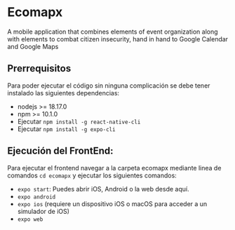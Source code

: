 # Ecomapx
A mobile application that combines elements of event organization along with elements to combat citizen insecurity, hand in hand to Google Calendar and Google Maps

## Prerrequisitos
Para poder ejecutar el código sin ninguna complicación se debe tener instalado las siguientes dependencias:
- nodejs >= 18.17.0
- npm >= 10.1.0
- Ejecutar ```npm install -g react-native-cli```
- Ejecutar ```npm install -g expo-cli```

## Ejecución del FrontEnd:
Para ejecutar el frontend navegar a la carpeta ecomapx mediante linea de comandos ```cd ecomapx``` y ejecutar los siguientes comandos:
- ```expo start```: Puedes abrir iOS, Android o la web desde aquí.
- ```expo android```
- ```expo ios``` (requiere un dispositivo iOS o macOS para acceder a un simulador de iOS)
- ```expo web```

